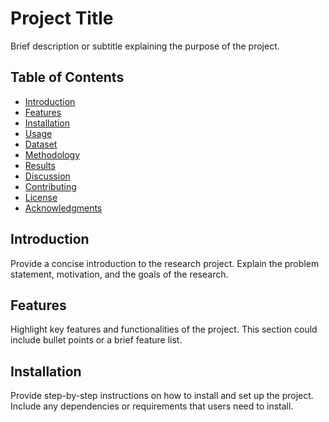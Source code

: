# Project Title

Brief description or subtitle explaining the purpose of the project.

## Table of Contents
- [Introduction](#introduction)
- [Features](#features)
- [Installation](#installation)
- [Usage](#usage)
- [Dataset](#dataset)
- [Methodology](#methodology)
- [Results](#results)
- [Discussion](#discussion)
- [Contributing](#contributing)
- [License](#license)
- [Acknowledgments](#acknowledgments)

## Introduction

Provide a concise introduction to the research project. Explain the problem statement, motivation, and the goals of the research.

## Features

Highlight key features and functionalities of the project. This section could include bullet points or a brief feature list.

## Installation

Provide step-by-step instructions on how to install and set up the project. Include any dependencies or requirements that users need to install.

<!-- ```bash
# Example installation steps
git clone https://github.com/your-username/your-repo.git
cd your-repo
pip install -r requirements.txt -->
